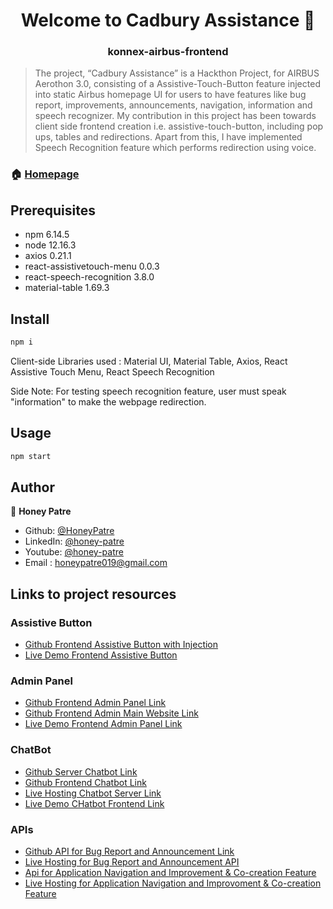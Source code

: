 <h1 align="center">Welcome to Cadbury Assistance 👋</h1>
<h3 align="center">konnex-airbus-frontend</h3>

> The project, “Cadbury Assistance” is a Hackthon Project, for AIRBUS Aerothon 3.0, consisting of a Assistive-Touch-Button feature injected into static Airbus homepage UI for users to have features like bug report, improvements, announcements, navigation, information and speech recognizer. My contribution in this project has been towards client side frontend creation i.e. assistive-touch-button, including pop ups, tables and redirections. Apart from this, I have implemented Speech Recognition feature which performs redirection using voice.

### 🏠 [Homepage](https://github.com/HoneyPatre/)

## Prerequisites

- npm 6.14.5
- node 12.16.3
- axios 0.21.1
- react-assistivetouch-menu 0.0.3
- react-speech-recognition 3.8.0
- material-table 1.69.3

## Install

```sh
npm i
```
Client-side Libraries used : Material UI, Material Table, Axios, React Assistive Touch Menu, React Speech Recognition

Side Note: For testing speech recognition feature, user must speak "information" to make the webpage redirection.

## Usage

```sh
npm start
```
<!-- ## Code Contributors
* [Abhisek Kumar](https://www.linkedin.com/in/abhisek-kumar-38148b18a/)
* [Sai Kumar](https://www.linkedin.com/in/kundlapelli-sai-kumar-2691b6190/)
* [Prateek Agrawal](https://www.linkedin.com/in/prateekagrawal1999/)
* [Suddept Das](https://www.linkedin.com/in/sudeept-das-05990a164/) -->

## Author

👤 **Honey Patre**

* Github: [@HoneyPatre](https://github.com/HoneyPatre)
* LinkedIn: [@honey-patre](https://linkedin.com/in/honey-patre)
* Youtube: [@honey-patre](https://www.youtube.com/channel/UCVFMjbTF1qmD3YrABDjc40Q)
* Email    :  honeypatre019@gmail.com


## Links to project resources

### Assistive Button
* [Github Frontend Assistive Button with Injection](https://github.com/HoneyPatre/konnex-airbus-frontend/)
* [Live Demo Frontend Assistive Button](https://cocky-varahamihira-aed09f.netlify.app/)

### Admin Panel
* [Github Frontend Admin Panel Link](https://github.com/prateek48/KonnexFinalAdmin)
* [Github Frontend Admin Main Website Link](https://github.com/prateek48/KonnexMainSite)
* [Live Demo Frontend Admin Panel Link](https://practical-bardeen-23bf50.netlify.app/)

### ChatBot
* [Github Server Chatbot Link](https://github.com/saikumar1752/Chatbot1752)
* [Github Frontend Chatbot Link](https://github.com/saikumar1752/Chatbot_Frontend)
* [Live Hosting Chatbot Server Link](https://chatbot1752.herokuapp.com/)
* [Live Demo CHatbot Frontend Link](https://chatbot-frontend01.herokuapp.com/)

### APIs
* [Github API for Bug Report and Announcement Link](https://github.com/sudeept-das/Airbus-Hakathon)
* [Live Hosting for Bug Report and Announcement API](https://nodejs-bug-and-announcement.herokuapp.com)
* [Api for Application Navigation and Improvement & Co-creation Feature](https://github.com/abhiseksinha23/api-application-airbus)
* [Live Hosting for Application Navigation and Improvoment & Co-creation Feature](https://application-imp.herokuapp.com/)
